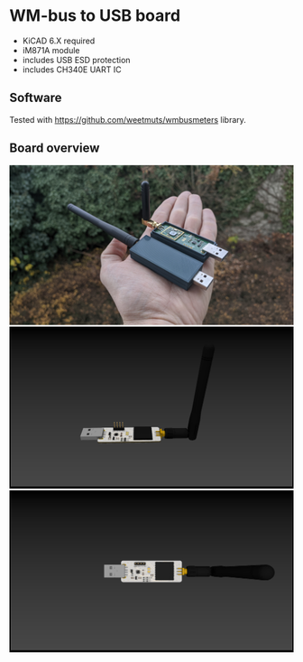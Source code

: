 # WM-bus to USB board
* KiCAD 6.X required 
* iM871A module
* includes USB ESD protection
* includes CH340E UART IC

## Software
Tested with https://github.com/weetmuts/wmbusmeters library.

## Board overview
![Boards](images/boards.jpg)
![Render 1](images/render.png)
![Render 2](images/render2.png)
